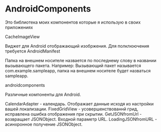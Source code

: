 AndroidComponents
=================

Это библиотека моих компонентов которые я использую в своих приложениях

CacheImageView

Виджет для Android отображающий изобржения.
Для полклюючения требуется
AndroidManifest
  <uses-permission android:name="android.permission.INTERNET" />
  <uses-permission android:name="android.permission.WRITE_EXTERNAL_STORAGE" />
    
Папка на внешнем носителе назвается по последнему слову в названии вызывающего пакета.
Например:
Вызывающий пакет называется com.example.sampleapp, папка на внешнем носителе будет назваться sampleapp.

androidcomponents

Различные компоненты для Android.

CalendarAdapter - календарь. Отображает данные исходя из настройки вашей локализации.
FixedGridView - усовершенствованнй грид, исправлена ошибка отображения при скрытии.
GetJSONfromUrl - возвращает JSONObject. Входной параметр URL.
LoadingJSONfromURL - асинхронное получение JSONObject.
 
